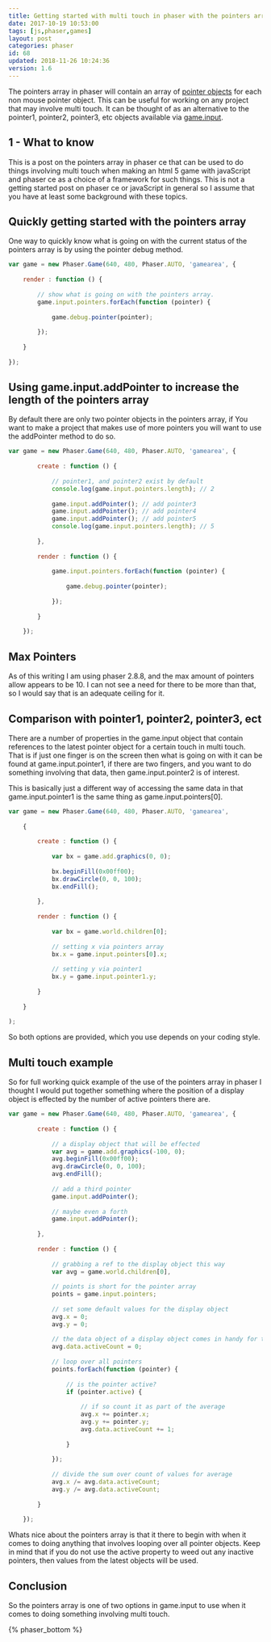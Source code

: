 ```yaml
---
title: Getting started with multi touch in phaser with the pointers array.
date: 2017-10-19 10:53:00
tags: [js,phaser,games]
layout: post
categories: phaser
id: 68
updated: 2018-11-26 10:24:36
version: 1.6
---
```


The pointers array in phaser will contain an array of [pointer objects](/2017/10/17/phaser-input-pointer-objects/) for each non mouse pointer object. This can be useful for working on any project that may involve multi touch. It can be thought of as an alternative to the pointer1, pointer2, pointer3, etc objects available via [game.input](/2017/10/13/phaser-gameobj-input/).

<!-- more -->

## 1 - What to know

This is a post on the pointers array in phaser ce that can be used to do things involving multi touch when making an html 5 game with javaScript and phaser ce as a choice of a framework for such things. This is not a getting started post on phaser ce or javaScript in general so I assume that you have at least some background with these topics.

## Quickly getting started with the pointers array

One way to quickly know what is going on with the current status of the pointers array is by using the pointer debug method.

```js
var game = new Phaser.Game(640, 480, Phaser.AUTO, 'gamearea', {
 
    render : function () {
 
        // show what is going on with the pointers array.
        game.input.pointers.forEach(function (pointer) {
 
            game.debug.pointer(pointer);
 
        });
 
    }
 
});
```

## Using game.input.addPointer to increase the length of the pointers array

By default there are only two pointer objects in the pointers array, if You want to make a project that makes use of more pointers you will want to use the addPointer method to do so.

```js
var game = new Phaser.Game(640, 480, Phaser.AUTO, 'gamearea', {
 
        create : function () {
 
            // pointer1, and pointer2 exist by default
            console.log(game.input.pointers.length); // 2
 
            game.input.addPointer(); // add pointer3
            game.input.addPointer(); // add pointer4
            game.input.addPointer(); // add pointer5
            console.log(game.input.pointers.length); // 5
 
        },
 
        render : function () {
 
            game.input.pointers.forEach(function (pointer) {
 
                game.debug.pointer(pointer);
 
            });
 
        }
 
    });
```

## Max Pointers

As of this writing I am using phaser 2.8.8, and the max amount of pointers allow appears to be 10. I can not see a need for there to be more than that, so I would say that is an adequate ceiling for it.

## Comparison with pointer1, pointer2, pointer3, ect

There are a number of properties in the game.input object that contain references to the latest pointer object for a certain touch in multi touch. That is if just one finger is on the screen then what is going on with it can be found at game.input.pointer1, if there are two fingers, and you want to do something involving that data, then game.input.pointer2 is of interest.

This is basically just a different way of accessing the same data in that game.input.pointer1 is the same thing as game.input.pointers[0].

```js
var game = new Phaser.Game(640, 480, Phaser.AUTO, 'gamearea', 
 
    {
 
        create : function () {
 
            var bx = game.add.graphics(0, 0);
 
            bx.beginFill(0x00ff00);
            bx.drawCircle(0, 0, 100);
            bx.endFill();
 
        },
 
        render : function () {
 
            var bx = game.world.children[0];
 
            // setting x via pointers array
            bx.x = game.input.pointers[0].x;
 
            // setting y via pointer1
            bx.y = game.input.pointer1.y;
 
        }
 
    }
 
);
```

So both options are provided, which you use depends on your coding style.

## Multi touch example

So for full working quick example of the use of the pointers array in phaser I thought I would put together something where the position of a display object is effected by the number of active pointers there are.

```js
var game = new Phaser.Game(640, 480, Phaser.AUTO, 'gamearea', {
 
        create : function () {
 
            // a display object that will be effected
            var avg = game.add.graphics(-100, 0);
            avg.beginFill(0x00ff00);
            avg.drawCircle(0, 0, 100);
            avg.endFill();
 
            // add a third pointer
            game.input.addPointer();
 
            // maybe even a forth
            game.input.addPointer();
 
        },
 
        render : function () {
 
            // grabbing a ref to the display object this way
            var avg = game.world.children[0],
 
            // points is short for the pointer array
            points = game.input.pointers;
 
            // set some default values for the display object
            avg.x = 0;
            avg.y = 0;
 
            // the data object of a display object comes in handy for things like this
            avg.data.activeCount = 0;
 
            // loop over all pointers
            points.forEach(function (pointer) {
 
                // is the pointer active?
                if (pointer.active) {
 
                    // if so count it as part of the average
                    avg.x += pointer.x;
                    avg.y += pointer.y;
                    avg.data.activeCount += 1;
 
                }
 
            });
 
            // divide the sum over count of values for average
            avg.x /= avg.data.activeCount;
            avg.y /= avg.data.activeCount;
 
        }
 
    });
```

Whats nice about the pointers array is that it there to begin with when it comes to doing anything that involves looping over all pointer objects. Keep in mind that if you do not use the active property to weed out any inactive pointers, then values from the latest objects will be used.

## Conclusion

So the pointers array is one of two options in game.input to use when it comes to doing something involving multi touch.

{% phaser_bottom %}